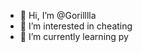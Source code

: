 - 👋 Hi, I’m @Gorilllla
- 👀 I’m interested in cheating
- 🌱 I’m currently learning py
<!---
Gorilllla/Gorilllla is a ✨ special ✨ repository because its `README.md` (this file) appears on your GitHub profile.
You can click the Preview link to take a look at your changes.
--->
